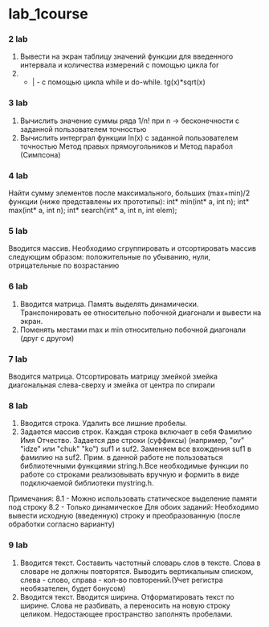 # lab_1course

### 2 lab ###
1. Вывести на экран таблицу значений функции для введенного интервала и количества измерений с помощью цикла for
2. - | - с помощью цикла while и do-while. tg(x)*sqrt(x)

### 3 lab ###
1. Вычислить значение суммы ряда 1/n! при n -> бесконечности с заданной пользователем точностью
2. Вычислить интерграл функции ln(x) с заданной пользователем точностью
Метод правых прямоугольников и Метод парабол (Симпсона)

### 4 lab ###
Найти сумму элементов после максимального, больших (max+min)/2
функции (ниже представлены их прототипы):
int* min(int* a, int n);
int* max(int* a, int n);
int* search(int* a, int n, int elem);

### 5 lab ###
Вводится массив.
Необходимо сгруппировать и отсортировать массив следующим образом:
положительные по убыванию, нули, отрицательные по возрастанию

### 6 lab ###
1. Вводится матрица. Память выделять динамически. Транспонировать ее относительно побочной диагонали и вывести на экран.
2. Поменять местами max и min относительно побочной диагонали (друг с другом)

### 7 lab ###
Вводится матрица. Отсортировать матрицу змейкой
змейка диагональная слева-сверху и змейка от центра по спирали


### 8 lab ###
1. Вводится строка. Удалить все лишние пробелы.
2. Задается массив строк. Каждая строка включает в себя Фамилию Имя Отчество.
Задается две строки (суффиксы) (например, "ov" "idze" или "chuk" "ko") suf1 и suf2. Заменяем все вхождения suf1 в фамилию на suf2.
Прим. в данной работе не пользоваться библиотечными функциями string.h.Все необходимые функции по работе со строками реализовывать вручную и формить в виде подключаемой библиотеки mystring.h.

Примечания:
8.1 - Можно использовать статическое выделение памяти под строку
8.2 - Только динамическое
Для обоих заданий:
Необходимо вывести исходную (введенную) строку и преобразованную (после обработки согласно варианту)


### 9 lab ###
1. Вводится текст. Составить частотный словарь слов в тексте. Слова в словаре не должны повторятся. Выводить вертикальным списком, слева - слово, справа - кол-во повторений.(Учет регистра необязателен, будет бонусом)
2. Вводится текст. Вводится ширина. Отформатировать текст по ширине. Слова не разбивать, а переносить на новую строку целиком. Недостающее пространство заполнять пробелами.
